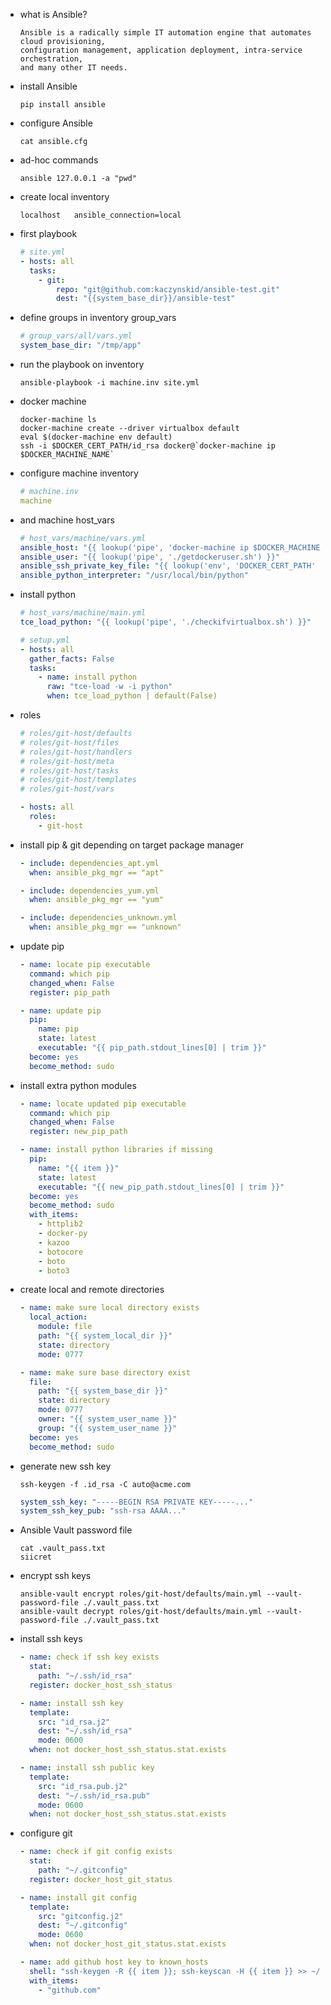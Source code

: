  - what is Ansible?
    ```text
    Ansible is a radically simple IT automation engine that automates cloud provisioning,
    configuration management, application deployment, intra-service orchestration,
    and many other IT needs.
    ```

 - install Ansible
    ```shell script
    pip install ansible
    ```

 - configure Ansible
    ```shell script
    cat ansible.cfg
    ```

 - ad-hoc commands
   ```shell script
   ansible 127.0.0.1 -a "pwd"
   ```

 - create local inventory
    ```text
    localhost	ansible_connection=local
    ```
 
 - first playbook
    ```yaml
    # site.yml
    - hosts: all
      tasks:
        - git:
            repo: "git@github.com:kaczynskid/ansible-test.git"
            dest: "{{system_base_dir}}/ansible-test"
    ```

 - define groups in inventory group_vars
    ```yaml
    # group_vars/all/vars.yml
    system_base_dir: "/tmp/app"
    ```

 - run the playbook on inventory
    ```shell script
    ansible-playbook -i machine.inv site.yml
    ```

 - docker machine
    ```shell script
    docker-machine ls
    docker-machine create --driver virtualbox default
    eval $(docker-machine env default)
    ssh -i $DOCKER_CERT_PATH/id_rsa docker@`docker-machine ip $DOCKER_MACHINE_NAME`
    ```

 - configure machine inventory
    ```yaml
    # machine.inv
    machine
    ```

 - and machine host_vars
    ```yaml
    # host_vars/machine/vars.yml
    ansible_host: "{{ lookup('pipe', 'docker-machine ip $DOCKER_MACHINE_NAME') }}"
    ansible_user: "{{ lookup('pipe', './getdockeruser.sh') }}"
    ansible_ssh_private_key_file: "{{ lookup('env', 'DOCKER_CERT_PATH' ) }}/id_rsa"
    ansible_python_interpreter: "/usr/local/bin/python"
    ```

 - install python
    ```yaml
    # host_vars/machine/main.yml
    tce_load_python: "{{ lookup('pipe', './checkifvirtualbox.sh') }}"    
    ```
    ```yaml
    # setup.yml
    - hosts: all
      gather_facts: False
      tasks:
        - name: install python
          raw: "tce-load -w -i python"
          when: tce_load_python | default(False)
    ```

 - roles
    ```yaml
    # roles/git-host/defaults
    # roles/git-host/files
    # roles/git-host/handlers
    # roles/git-host/meta
    # roles/git-host/tasks
    # roles/git-host/templates
    # roles/git-host/vars
    ```
    ```yaml
    - hosts: all
      roles:
        - git-host
    ```

 - install pip & git depending on target package manager 
    ```yaml
    - include: dependencies_apt.yml
      when: ansible_pkg_mgr == "apt"
    
    - include: dependencies_yum.yml
      when: ansible_pkg_mgr == "yum"
    
    - include: dependencies_unknown.yml
      when: ansible_pkg_mgr == "unknown"
    ```

 - update pip
    ```yaml
    - name: locate pip executable
      command: which pip
      changed_when: False
      register: pip_path
    
    - name: update pip
      pip:
        name: pip
        state: latest
        executable: "{{ pip_path.stdout_lines[0] | trim }}"
      become: yes
      become_method: sudo
    ```

 - install extra python modules
    ```yaml
    - name: locate updated pip executable
      command: which pip
      changed_when: False
      register: new_pip_path
    
    - name: install python libraries if missing
      pip:
        name: "{{ item }}"
        state: latest
        executable: "{{ new_pip_path.stdout_lines[0] | trim }}"
      become: yes
      become_method: sudo
      with_items:
        - httplib2
        - docker-py
        - kazoo
        - botocore
        - boto
        - boto3
    ```

 - create local and remote directories
    ```yaml
    - name: make sure local directory exists
      local_action:
        module: file
        path: "{{ system_local_dir }}"
        state: directory
        mode: 0777
    
    - name: make sure base directory exist
      file:
        path: "{{ system_base_dir }}"
        state: directory
        mode: 0777
        owner: "{{ system_user_name }}"
        group: "{{ system_user_name }}"
      become: yes
      become_method: sudo
    ```

 - generate new ssh key
    ```shell script
    ssh-keygen -f .id_rsa -C auto@acme.com
    ```
    ```yaml
    system_ssh_key: "-----BEGIN RSA PRIVATE KEY-----..."
    system_ssh_key_pub: "ssh-rsa AAAA..."
    ```

 - Ansible Vault password file
    ```shell script
    cat .vault_pass.txt 
    siicret
    ```

 - encrypt ssh keys
    ```shell script
    ansible-vault encrypt roles/git-host/defaults/main.yml --vault-password-file ./.vault_pass.txt
    ansible-vault decrypt roles/git-host/defaults/main.yml --vault-password-file ./.vault_pass.txt
    ```

 - install ssh keys
    ```yaml
    - name: check if ssh key exists
      stat:
        path: "~/.ssh/id_rsa"
      register: docker_host_ssh_status
    
    - name: install ssh key
      template:
        src: "id_rsa.j2"
        dest: "~/.ssh/id_rsa"
        mode: 0600
      when: not docker_host_ssh_status.stat.exists
    
    - name: install ssh public key
      template:
        src: "id_rsa.pub.j2"
        dest: "~/.ssh/id_rsa.pub"
        mode: 0600
      when: not docker_host_ssh_status.stat.exists
    ``` 

 - configure git
    ```yaml
    - name: check if git config exists
      stat:
        path: "~/.gitconfig"
      register: docker_host_git_status
    
    - name: install git config
      template:
        src: "gitconfig.j2"
        dest: "~/.gitconfig"
        mode: 0600
      when: not docker_host_git_status.stat.exists
    
    - name: add github host key to known_hosts
      shell: "ssh-keygen -R {{ item }}; ssh-keyscan -H {{ item }} >> ~/.ssh/known_hosts"
      with_items:
        - "github.com"
    ```
